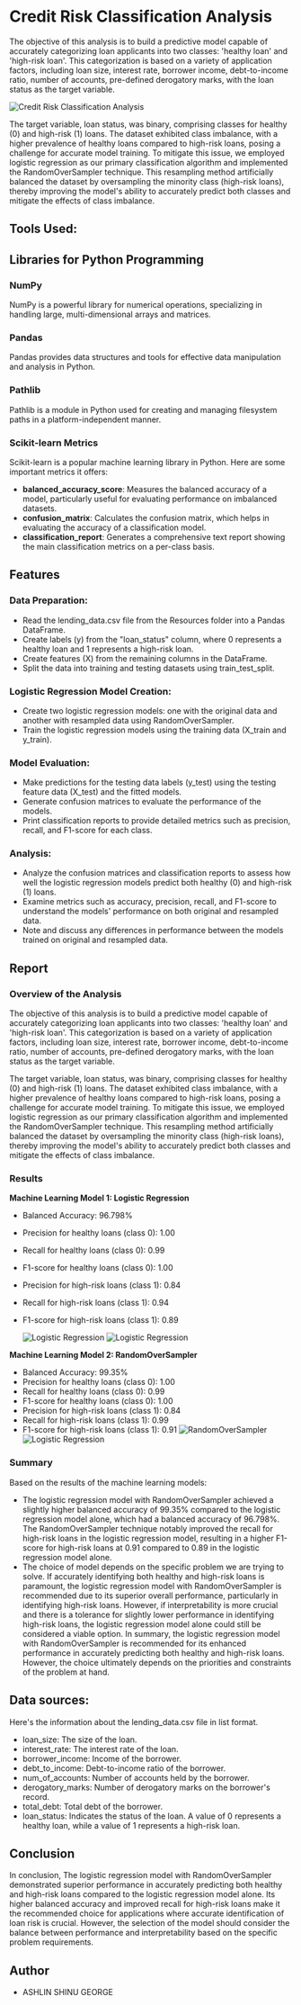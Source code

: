 
# Credit Risk Classification Analysis

The objective of this analysis is to build a predictive model capable of accurately categorizing loan applicants into two classes: 'healthy loan' and 'high-risk loan'. This categorization is based on a variety of application factors, including loan size, interest rate, borrower income, debt-to-income ratio, number of accounts, pre-defined derogatory marks, with the loan status as the target variable.

![Credit Risk Classification Analysis](images/Intro.jpeg)

The target variable, loan status, was binary, comprising classes for healthy (0) and high-risk (1) loans. The dataset exhibited class imbalance, with a higher prevalence of healthy loans compared to high-risk loans, posing a challenge for accurate model training. To mitigate this issue, we employed logistic regression as our primary classification algorithm and implemented the RandomOverSampler technique. This resampling method artificially balanced the dataset by oversampling the minority class (high-risk loans), thereby improving the model's ability to accurately predict both classes and mitigate the effects of class imbalance.




## Tools Used:
## Libraries for Python Programming

### NumPy
NumPy is a powerful library for numerical operations, specializing in handling large, multi-dimensional arrays and matrices.

### Pandas
Pandas provides data structures and tools for effective data manipulation and analysis in Python.

### Pathlib
Pathlib is a module in Python used for creating and managing filesystem paths in a platform-independent manner.

### Scikit-learn Metrics
Scikit-learn is a popular machine learning library in Python. Here are some important metrics it offers:

- **balanced_accuracy_score**: Measures the balanced accuracy of a model, particularly useful for evaluating performance on imbalanced datasets.
- **confusion_matrix**: Calculates the confusion matrix, which helps in evaluating the accuracy of a classification model.
- **classification_report**: Generates a comprehensive text report showing the main classification metrics on a per-class basis.
## Features
### Data Preparation:
- Read the lending_data.csv file from the Resources folder into a Pandas DataFrame.
- Create labels (y) from the "loan_status" column, where 0 represents a healthy loan and 1 represents a high-risk loan.
- Create features (X) from the remaining columns in the DataFrame.
- Split the data into training and testing datasets using train_test_split.

### Logistic Regression Model Creation:
- Create two logistic regression models: one with the original data and another with resampled data using RandomOverSampler.
- Train the logistic regression models using the training data (X_train and y_train).

### Model Evaluation:
- Make predictions for the testing data labels (y_test) using the testing feature data (X_test) and the fitted models.
- Generate confusion matrices to evaluate the performance of the models.
- Print classification reports to provide detailed metrics such as precision, recall, and F1-score for each class.

### Analysis:
- Analyze the confusion matrices and classification reports to assess how well the logistic regression models predict both healthy (0) and high-risk (1) loans.
- Examine metrics such as accuracy, precision, recall, and F1-score to understand the models' performance on both original and resampled data.
- Note and discuss any differences in performance between the models trained on original and resampled data.
## Report

### Overview of the Analysis
The objective of this analysis is to build a predictive model capable of accurately categorizing loan applicants into two classes: 'healthy loan' and 'high-risk loan'. This categorization is based on a variety of application factors, including loan size, interest rate, borrower income, debt-to-income ratio, number of accounts, pre-defined derogatory marks, with the loan status as the target variable.

The target variable, loan status, was binary, comprising classes for healthy (0) and high-risk (1) loans. The dataset exhibited class imbalance, with a higher prevalence of healthy loans compared to high-risk loans, posing a challenge for accurate model training. To mitigate this issue, we employed logistic regression as our primary classification algorithm and implemented the RandomOverSampler technique. This resampling method artificially balanced the dataset by oversampling the minority class (high-risk loans), thereby improving the model's ability to accurately predict both classes and mitigate the effects of class imbalance.


### Results

**Machine Learning Model 1: Logistic Regression**

- Balanced Accuracy: 96.798%
- Precision for healthy loans (class 0): 1.00
- Recall for healthy loans (class 0): 0.99
- F1-score for healthy loans (class 0): 1.00
- Precision for high-risk loans (class 1): 0.84
- Recall for high-risk loans (class 1): 0.94
- F1-score for high-risk loans (class 1): 0.89

    ![Logistic Regression](images/LR_confusionmatrix.png)
    ![Logistic Regression](images/LR_textreport.png)

**Machine Learning Model 2: RandomOverSampler**

- Balanced Accuracy: 99.35%
- Precision for healthy loans (class 0): 1.00
- Recall for healthy loans (class 0): 0.99
- F1-score for healthy loans (class 0): 1.00
- Precision for high-risk loans (class 1): 0.84
- Recall for high-risk loans (class 1): 0.99
- F1-score for high-risk loans (class 1): 0.91
    ![RandomOverSampler](images/LR_resampeled_confusionmat.png)
    ![Logistic Regression](images/LR_resampled_textreport.png)
### Summary

Based on the results of the machine learning models:

* The logistic regression model with RandomOverSampler achieved a slightly higher balanced accuracy of 99.35% compared to the logistic regression model alone, which had a balanced accuracy of 96.798%.
The RandomOverSampler technique notably improved the recall for high-risk loans in the logistic regression model, resulting in a higher F1-score for high-risk loans at 0.91 compared to 0.89 in the logistic regression model alone.
* The choice of model depends on the specific problem we are trying to solve. If accurately identifying both healthy and high-risk loans is paramount, the logistic regression model with RandomOverSampler is recommended due to its superior overall performance, particularly in identifying high-risk loans.
However, if interpretability is more crucial and there is a tolerance for slightly lower performance in identifying high-risk loans, the logistic regression model alone could still be considered a viable option.
In summary, the logistic regression model with RandomOverSampler is recommended for its enhanced performance in accurately predicting both healthy and high-risk loans. However, the choice ultimately depends on the priorities and constraints of the problem at hand.
## Data sources:

Here's the information about the lending_data.csv file in list format.
- loan_size: The size of the loan.
- interest_rate: The interest rate of the loan.
- borrower_income: Income of the borrower.
- debt_to_income: Debt-to-income ratio of the borrower.
- num_of_accounts: Number of accounts held by the borrower.
- derogatory_marks: Number of derogatory marks on the borrower's record.
- total_debt: Total debt of the borrower.
- loan_status: Indicates the status of the loan. A value of 0 represents a healthy loan, while a value of 1 represents a high-risk loan.


## Conclusion
In conclusion,  The logistic regression model with RandomOverSampler demonstrated superior performance in accurately predicting both healthy and high-risk loans compared to the logistic regression model alone. Its higher balanced accuracy and improved recall for high-risk loans make it the recommended choice for applications where accurate identification of loan risk is crucial. However, the selection of the model should consider the balance between performance and interpretability based on the specific problem requirements.

## Author

- ASHLIN SHINU GEORGE


